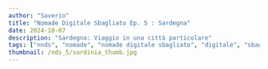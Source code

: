 ```yaml
---
author: "Saverio"
title: "Nomade Digitale Sbagliato Ep. 5 : Sardegna"
date: 2024-10-07
description: "Sardegna: Viaggio in una città particolare"
tags: ["nnds", "nomade", "nomade digitale sbagliato", "digitale", "sbagliato", "italia", "sardegna"]
thumbnail: /nds_5/sardinia_thumb.jpg
---
```

